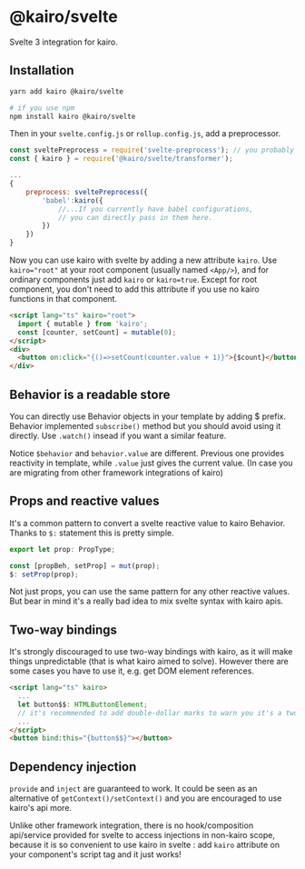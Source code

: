 # @kairo/svelte

Svelte 3 integration for kairo.

## Installation

```sh
yarn add kairo @kairo/svelte

# if you use npm
npm install kairo @kairo/svelte
```

Then in your `svelte.config.js` or `rollup.config.js`, add a preprocessor.

```js
const sveltePreprocess = require('svelte-preprocess'); // you probably have been using this
const { kairo } = require('@kairo/svelte/transformer');

...
{
    preprocess: sveltePreprocess({
        'babel':kairo({
            //...If you currently have babel configurations,
            // you can directly pass in them here.
        })
    })
}

```

Now you can use kairo with svelte by adding a new attribute `kairo`. Use `kairo="root"` at your root component (usually named `<App/>`), and for ordinary components just add `kairo` or `kairo=true`. Except for root component, you don't need to add this attribute if you use no kairo functions in that component.

```html
<script lang="ts" kairo="root">
  import { mutable } from 'kairo';
  const [counter, setCount] = mutable(0);
</script>
<div>
  <button on:click="{()=>setCount(counter.value + 1)}">{$count}</button>
</div>
```

## Behavior is a readable store

You can directly use Behavior objects in your template by adding $ prefix. Behavior implemented `subscribe()` method but you should avoid using it directly. Use `.watch()` insead if you want a similar feature.

Notice `$behavior` and `behavior.value` are different. Previous one provides reactivity in template, while `.value` just gives the current value. (In case you are migrating from other framework integrations of kairo)

## Props and reactive values

It's a common pattern to convert a svelte reactive value to kairo Behavior. Thanks to `$:` statement this is pretty simple.

```ts
export let prop: PropType;

const [propBeh, setProp] = mut(prop);
$: setProp(prop);
```

Not just props, you can use the same pattern for any other reactive values. But bear in mind it's a really bad idea to mix svelte syntax with kairo apis.

## Two-way bindings

It's strongly discouraged to use two-way bindings with kairo, as it will make things unpredictable (that is what kairo aimed to solve). However there are some cases you have to use it, e.g. get DOM element references.

```html
<script lang="ts" kairo>
  ...
  let button$$: HTMLButtonElement;
  // it's recommended to add double-dollar marks to warn you it's a two-way binding.
  ...
</script>
<button bind:this="{button$$}"></button>
```

## Dependency injection

`provide` and `inject` are guaranteed to work. It could be seen as an alternative of `getContext()/setContext()` and you are encouraged to use kairo's api more.

Unlike other framework integration, there is no hook/composition api/service provided for svelte to access injections in non-kairo scope, because it is so convenient to use kairo in svelte : add `kairo` attribute on your component's script tag and it just works!

